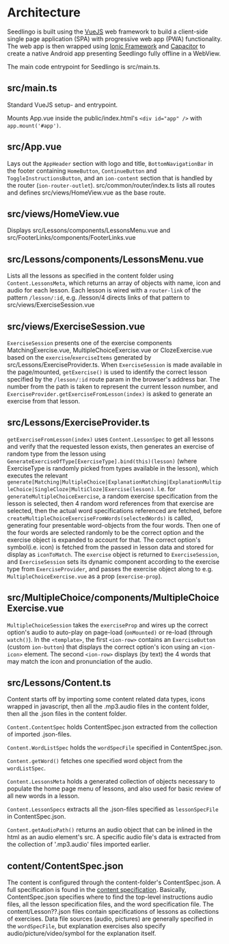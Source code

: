 ---
---

# Architecture

Seedlingo is built using the [VueJS](https://vuejs.org) web framework
to build a client-side single page application (SPA)
with progressive web app (PWA) functionality.
The web app is then wrapped using
[Ionic Framework](https://ionicframework.com)
and [Capacitor](https://capacitorjs.com)
to create a native Android app presenting Seedlingo fully offline in a WebView.

The main code entrypoint for Seedlingo is src/main.ts.

## src/main.ts

Standard VueJS setup- and entrypoint.

Mounts App.vue inside the public/index.html's `<div id="app" />` with `app.mount('#app')`.

## src/App.vue

Lays out the `AppHeader` section with logo and title,
`BottomNavigationBar` in the footer containing
`HomeButton`, `ContinueButton` and `ToggleInstructionsButton`,
and an `ion-content` section that is handled by the router (`ion-router-outlet`).
src/common/router/index.ts lists all routes
and defines src/views/HomeView.vue as the base route.

## src/views/HomeView.vue

Displays src/Lessons/components/LessonsMenu.vue and src/FooterLinks/components/FooterLinks.vue

## src/Lessons/components/LessonsMenu.vue

Lists all the lessons as specified in the content folder
using `Content.LessonsMeta`,
which returns an array of objects with name, icon and audio for each lesson.
Each lesson is wired with a `router-link` of the pattern `/lesson/:id`,
e.g. /lesson/4 directs links of that pattern to src/views/ExerciseSession.vue

## src/views/ExerciseSession.vue

`ExerciseSession` presents one of the exercise components
MatchingExercise.vue, MultipleChoiceExercise.vue or ClozeExercise.vue
based on the `exercise`/`exerciseItems` generated
by src/Lessons/ExerciseProvider.ts.
When `ExerciseSession` is made available in the page/mounted,
`getExercise()` is used to identify the correct lesson
specified by the `/lesson/:id` route param in the browser's address bar.
The number from the path is taken to represent the current lesson number,
and `ExerciseProvider.getExerciseFromLesson(index)` is asked
to generate an exercise from that lesson.

## src/Lessons/ExerciseProvider.ts

`getExerciseFromLesson(index)` uses `Content.LessonSpec` to get all lessons
and verify that the requested lesson exists,
then generates an exercise of random type from the lesson
using `GenerateExerciseOfType[ExerciseType].bind(this)(lesson)`
(where ExerciseType is randomly picked from types available in the lesson),
which executes the relevant
`generate[Matching|MultipleChoice|ExplanationMatching|ExplanationMultipleChoice|SingleCloze|MultiCloze]Exercise(lesson)`.
I.e. for `generateMultipleChoiceExercise`,
a random exercise specification from the lesson is selected,
then 4 random word references from that exercise are selected,
then the actual word specifications referenced are fetched,
before `createMultipleChoiceExerciseFromWords(selectedWords)` is called,
generating four presentable word-objects from the four words.
Then one of the four words are selected randomly to be the correct option
and the exercise object is expanded to account for that.
The correct option's symbol(i.e. icon) is fetched from the passed in lesson data
and stored for display as `iconToMatch`.
The `exercise` object is returned to `ExerciseSession`,
and `ExerciseSession` sets its dynamic component
according to the exercise type from `ExerciseProvider`,
and passes the exercise object along
to e.g. `MultipleChoiceExercise.vue` as a prop (`exercise-prop`).

## src/MultipleChoice/components/MultipleChoiceExercise.vue

`MultipleChoiceSession` takes the `exerciseProp` and wires up the correct option's audio
to auto-play on page-load (`onMounted)` or re-load (through `watch()`).
In the `<template>`,
the first `<ion-row>` contains an `ExerciseButton` (custom `ion-button`)
that displays the correct option's icon using an `<ion-icon>` element.
The second `<ion-row>` displays (by text) the 4 words
that may match the icon and pronunciation of the audio.

## src/Lessons/Content.ts

Content starts off by importing some content related data types,
icons wrapped in javascript,
then all the .mp3.audio files in the content folder,
then all the .json files in the content folder.

`Content.ContentSpec` holds ContentSpec.json
extracted from the collection of imported .json-files.

`Content.WordListSpec` holds the `wordSpecFile` specified in ContentSpec.json.

`Content.getWord()` fetches one specified word object from the `wordListSpec`.

`Content.LessonsMeta` holds a generated collection of objects
necessary to populate the home page menu of lessons,
and also used for basic review of all new words in a lesson.

`Content.LessonSpecs` extracts all the .json-files specified
as `lessonSpecFile` in ContentSpec.json.

`Content.getAudioPath()` returns an audio object
that can be inlined in the html as an audio element's src.
A specific audio file's data is extracted from the collection of '.mp3.audio' files imported earlier.

## content/ContentSpec.json

The content is configured through the content-folder's ContentSpec.json.
A full specification is found in the [content specification](/content/content-spec.md).
Basically, ContentSpec.json specifies where to find
the top-level instructions audio files,
all the lesson specification files,
and the word specification file.
The content/Lesson??.json files contain specifications of lessons
as collections of exercises.
Data file sources (audio, pictures) are generally specified in the `wordSpecFile`,
but explanation exercises also specify
audio/picture/video/symbol for the explanation itself.

